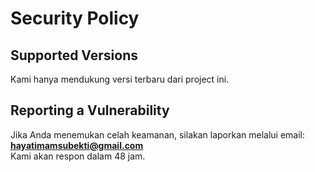 # Security Policy

## Supported Versions

Kami hanya mendukung versi terbaru dari project ini.

## Reporting a Vulnerability

Jika Anda menemukan celah keamanan, silakan laporkan melalui email:
**hayatimamsubekti@gmail.com**  
Kami akan respon dalam 48 jam.
